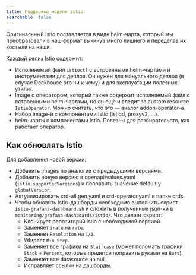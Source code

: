 ```yaml
---
title: Поддержка модуля istio
searchable: false
---
```


Оригинальный Istio поставляется в виде helm-чарта, который мы преобразовали в наш формат выкинув много лишнего и переделав их костыли на наши.

Каждый релиз Istio содержит:
* Исполняемый файл `istioctl` с встроенными helm-чартами и инструментами для деплоя. Он нужен для мануального деплоя (в случае Deckhouse это ни к чему) и для эксплуатации полезных утилит.
* Image с оператором, который также содержит исполняемый файл с встроенными helm-чартами, но он ещё и следит за custom resource `IstioOperator`. Можно считать, что это — аналог addon-operator-а.
* Набор image-й с компонентами Istio (istiod, proxyv2, ...).
* helm-чарты с компонентами Istio. Полезны для разбирательств, как работает оператор.

Как обновлять Istio
-------------------

Для добавления новой версии:
* Добавить images по аналогии с предыдущими версиями.
* Добавить новую версию в openapi/values.yaml (`istio.supportedVersions`) и поправить значение default у `globalVersion`.
* Актуализировать crd-all.gen.yaml и crd-operator.yaml в папке crds.
* Чтобы обновить istio-дашборды необходимо выполнить скрипт `istio-grafana-dashboard.sh` и сложить в полученные json-ки в `monitoring/grafana-dashboards/istio/`. Что делает скрипт:
  * Клонирует репозиторий istio с необходимой версией.
  * Заменяет `irate` на `rate`.
  * Заменяет `Resolution` на `1/1`.
  * Убирает `Min Step`.
  * Заменяет все графики на `Staircase` (может поломать графики `Stack` + `Percent`, которые придется поправить руками на `Bars`).
  * Заменяет все datasource на null.
  * Исправляет ссылки на дашборды.
